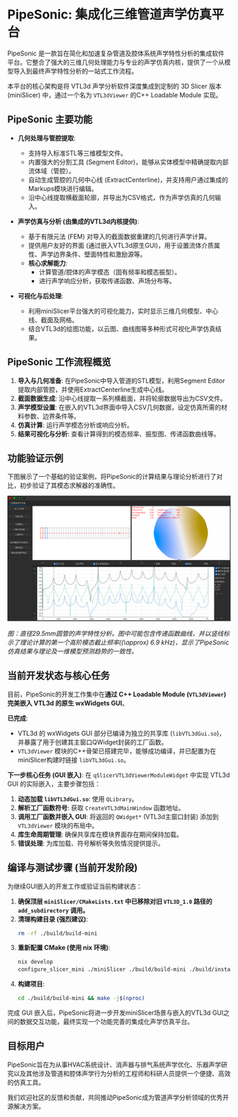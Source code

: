 # PipeSonic: 集成化三维管道声学仿真平台

PipeSonic 是一款旨在简化和加速复杂管道及腔体系统声学特性分析的集成软件平台。它整合了强大的三维几何处理能力与专业的声学仿真内核，提供了一个从模型导入到最终声学特性分析的一站式工作流程。

本平台的核心架构是将 VTL3d 声学分析软件深度集成到定制的 3D Slicer 版本 (miniSlicer) 中，通过一个名为 `VTL3dViewer` 的C++ Loadable Module 实现。

## PipeSonic 主要功能

*   **几何处理与管腔提取**:
    *   支持导入标准STL等三维模型文件。
    *   内置强大的分割工具 (Segment Editor)，能够从实体模型中精确提取内部流体域（管腔）。
    *   自动生成管腔的几何中心线 (ExtractCenterline)，并支持用户通过集成的Markups模块进行编辑。
    *   沿中心线提取横截面轮廓，并导出为CSV格式，作为声学仿真的几何输入。

*   **声学仿真与分析 (由集成的VTL3d内核提供)**:
    *   基于有限元法 (FEM) 对导入的截面数据重建的几何进行声学计算。
    *   提供用户友好的界面 (通过嵌入VTL3d原生GUI)，用于设置流体介质属性、声学边界条件、壁面特性和激励源等。
    *   **核心求解能力**:
        *   计算管道/腔体的声学模态（固有频率和模态振型）。
        *   进行声学响应分析，获取传递函数、声场分布等。

*   **可视化与后处理**:
    *   利用miniSlicer平台强大的可视化能力，实时显示三维几何模型、中心线、截面及网格。
    *   结合VTL3d的绘图功能，以云图、曲线图等多种形式可视化声学仿真结果。

## PipeSonic 工作流程概览

1.  **导入与几何准备**: 在PipeSonic中导入管道的STL模型，利用Segment Editor提取内部管腔，并使用ExtractCenterline生成中心线。
2.  **截面数据生成**: 沿中心线提取一系列横截面，并将轮廓数据导出为CSV文件。
3.  **声学模型设置**: 在嵌入的VTL3d界面中导入CSV几何数据，设定仿真所需的材料参数、边界条件等。
4.  **仿真计算**: 运行声学模态分析或响应分析。
5.  **结果可视化与分析**: 查看计算得到的模态频率、振型图、传递函数曲线等。

## 功能验证示例

下图展示了一个基础的验证案例，将PipeSonic的计算结果与理论分析进行了对比，初步验证了其模态求解器的准确性。

![PipeSonic 验证算例](fig/验证算例.png "PipeSonic 验证算例：圆管声学特性分析")

*图：直径29.5mm圆管的声学特性分析。图中可能包含传递函数曲线，并以竖线标示了理论计算的第一个高阶模态截止频率(\(\approx\) 6.9 kHz)，显示了PipeSonic仿真结果与理论及一维模型预测趋势的一致性。*

## 当前开发状态与核心任务

目前，PipeSonic的开发工作集中在**通过 C++ Loadable Module (`VTL3dViewer`) 完美嵌入 VTL3d 的原生 wxWidgets GUI**。

**已完成**:
*   VTL3d 的 wxWidgets GUI 部分已编译为独立的共享库 (`libVTL3dGui.so`)，并暴露了用于创建其主窗口QWidget封装的工厂函数。
*   `VTL3dViewer` 模块的C++骨架已搭建完毕，能够成功编译，并已配置为在miniSlicer构建时链接 `libVTL3dGui.so`。

**下一步核心任务 (GUI 嵌入)**:
在 `qSlicerVTL3dViewerModuleWidget` 中实现 VTL3d GUI 的实际嵌入，主要步骤包括：
1.  **动态加载 `libVTL3dGui.so`**: 使用 `QLibrary`。
2.  **解析工厂函数符号**: 获取 `CreateVTL3dMainWindow` 函数地址。
3.  **调用工厂函数并嵌入 GUI**: 将返回的 `QWidget*` (VTL3d主窗口封装) 添加到 `VTL3dViewer` 模块的布局中。
4.  **库生命周期管理**: 确保共享库在模块界面存在期间保持加载。
5.  **错误处理**: 为库加载、符号解析等失败情况提供提示。

## 编译与测试步骤 (当前开发阶段)

为继续GUI嵌入的开发工作或验证当前构建状态：

1.  **确保顶层 `miniSlicer/CMakeLists.txt` 中已移除对旧 `VTL3D_1.0` 路径的 `add_subdirectory` 调用。**
2.  **清理构建目录 (强烈建议)**:
    ```bash
    rm -rf ./build/build-mini
    ```
3.  **重新配置 CMake (使用 nix 环境)**:
    ```bash
    nix develop
    configure_slicer_mini ./miniSlicer ./build/build-mini ./build/install-mini
    ```
4.  **构建项目**:
    ```bash
    cd ./build/build-mini && make -j$(nproc)
    ```

完成 GUI 嵌入后，PipeSonic将进一步开发miniSlicer场景与嵌入的VTL3d GUI之间的数据交互功能，最终实现一个功能完善的集成化声学仿真平台。

## 目标用户

PipeSonic旨在为从事HVAC系统设计、消声器与排气系统声学优化、乐器声学研究以及其他涉及管道和腔体声学行为分析的工程师和科研人员提供一个便捷、高效的仿真工具。

我们欢迎社区的反馈和贡献，共同推动PipeSonic成为管道声学分析领域的优秀开源解决方案。
